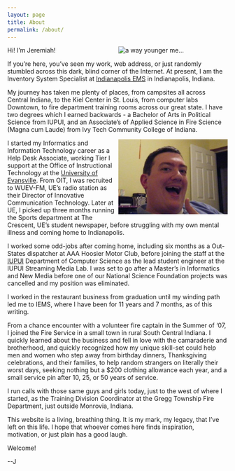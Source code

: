 ```yaml
---
layout: page
title: About
permalink: /about/
---
```

<img align = "right" src="/assets/2023-redcap/jpg" width="250" alt="a way 
younger me...">

Hi! I’m Jeremiah!

If you’re here, you’ve seen my work, web address, or just randomly stumbled across this dark, blind corner of the Internet.  At present, I am the Inventory System Specialist at [Indianapolis EMS](https://indyems.org) in Indianapolis, Indiana.

My journey has taken me plenty of places, from campsites all across Central Indiana, to the Kiel Center in St. Louis, from computer labs Downtown, to fire department training rooms across our great state.  I have two degrees which I earned backwards - a Bachelor of Arts in Political Science from IUPUI, and an Associate’s of Applied Science in Fire Science (Magna cum Laude) from Ivy Tech Community College of Indiana.

<img align = "right" src="/assets/thumbs-up.JPG" width="250" alt="a way 
younger me...">
I started my Informatics and Information Technology career as a Help Desk Associate, working Tier I support at the Office of Instructional Technology at the [University of Evansville](https://evansville.edu).  From OIT, I was recruited to WUEV-FM, UE’s radio station as their Director of Innovative Communication Technology.  Later at UE, I picked up three months running the Sports department at The Crescent, UE’s student newspaper, before struggling with my own mental illness and coming home to Indianapolis.

I worked some odd-jobs after coming home, including six months as a Out-States dispatcher at AAA Hoosier Motor Club, before joining the staff at the [IUPUI](https://iupui.edu) Department of Computer Science as the lead student engineer at the IUPUI Streaming Media Lab.  I was set to go after a Master’s in Informatics and New Media before one of our National Science Foundation projects was cancelled and my position was eliminated.

I worked in the restaurant business from graduation until my winding path led me to IEMS, where I have been for 11 years and 7 months, as of this writing.

From a chance encounter with a volunteer fire captain in the Summer of ‘07, I joined the Fire Service in a small town in rural South Central Indiana.  I quickly learned about the business and fell in love with the camaraderie and brotherhood, and quickly recognized how my unique skill-set could help men and women who step away from birthday dinners, Thanksgiving celebrations, and their families, to help random strangers on literally their worst days, seeking nothing but a $200 clothing allowance each year, and a small service pin after 10, 25, or 50 years of service.  

I run calls with those same guys and girls today, just to the west of where I started, as the Training Division Coordinator at the Gregg Township Fire Department, just outside Monrovia, Indiana.

This website is a living, breathing thing.  It is my mark, my legacy, that I’ve left on this life.  I hope that whoever comes here finds inspiration, motivation, or just plain has a good laugh.

Welcome! 

--J
